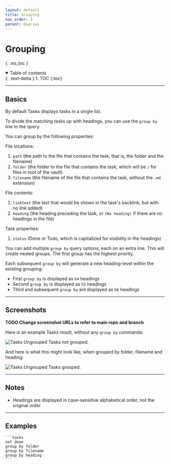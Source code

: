 ```yaml
---
layout: default
title: Grouping
nav_order: 3
parent: Queries
---
```


# Grouping
{: .no_toc }

<details open markdown="block">
  <summary>
    Table of contents
  </summary>
  {: .text-delta }
1. TOC
{:toc}
</details>

---

## Basics

By default Tasks displays tasks in a single list.

To divide the matching tasks up with headings, you can use the `group by` line to the query.

You can group by the following properties:

File locations:

1. `path` (the path to the file that contains the task, that is, the folder and the filename)
2. `folder` (the folder to the file that contains the task, which will be `/` for files in root of the vault)
3. `filename` (the filename of the file that contains the task, without the `.md` extension)

File contents:

1. `linktext` (the text that would be shown in the task's backlink, but with no link added)
2. `heading` (the heading preceding the task, or `(No heading)` if there are no headings in the file)

Task properties:

1. `status` (Done or Todo, which is capitalized for visibility in the headings)

You can add multiple `group by` query options, each on an extra line.
This will create nested groups.
The first group has the highest priority.

Each subsequent `group by` will generate a new heading-level within the existing grouping:

- First `group by` is displayed as `h4` headings
- Second `group by` is displayed as `h5` headings
- Third and subsequent `group by` are displayed as `h6` headings

---

## Screenshots

**TODO Change screenshot URLs to refer to main repo and branch**

Here is an example Tasks result, without any `group by` commands:

![Tasks Ungrouped](https://github.com/claremacrae/obsidian-tasks/raw/add-group-by-feature/resources/screenshots/tasks_ungrouped.png)
Tasks not grouped.

And here is what this might look like, when grouped by folder, filename and heading:

![Tasks Ungrouped](https://github.com/claremacrae/obsidian-tasks/raw/add-group-by-feature/resources/screenshots/tasks_grouped.png)
Tasks grouped.

---

## Notes

- Headings are displayed in case-sensitive alphabetical order, not the original order

---

## Examples

    ```tasks
    not done
    group by folder
    group by filename
    group by heading
    ```
